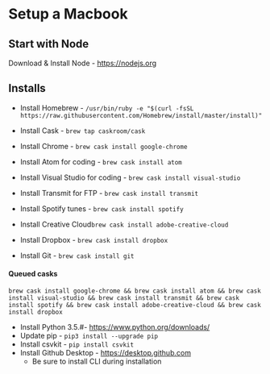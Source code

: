 # Setup a Macbook

## Start with Node
Download & Install Node - https://nodejs.org

## Installs 

- Install Homebrew - `/usr/bin/ruby -e "$(curl -fsSL https://raw.githubusercontent.com/Homebrew/install/master/install)"`
- Install Cask - `brew tap caskroom/cask`

- Install Chrome - `brew cask install google-chrome`
- Install Atom for coding - `brew cask install atom`
- Install Visual Studio for coding - `brew cask install visual-studio`
- Install Transmit for FTP - `brew cask install transmit`
- Install Spotify tunes - `brew cask install spotify`
- Install Creative Cloud`brew cask install adobe-creative-cloud`
- Install Dropbox - `brew cask install dropbox`
- Install Git - `brew cask install git`
#### Queued casks
```
brew cask install google-chrome && brew cask install atom && brew cask install visual-studio && brew cask install transmit && brew cask install spotify && brew cask install adobe-creative-cloud && brew cask install dropbox
```
- Install Python 3.5.#- https://www.python.org/downloads/
- Update pip - `pip3 install --upgrade pip`
- Install csvkit - `pip install csvkit`
- Install Github Desktop -  https://desktop.github.com
  - Be sure to install CLI during installation
